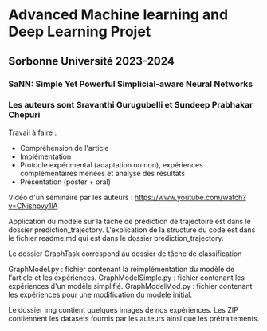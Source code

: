 # Advanced Machine learning and Deep Learning Projet
## Sorbonne Université 2023-2024
### SaNN: Simple Yet Powerful Simplicial-aware Neural Networks

### Les auteurs sont Sravanthi Gurugubelli et Sundeep Prabhakar Chepuri 

Travail à faire :
- Compréhension de l'article
- Implémentation
- Protocle expérimental (adaptation ou non), expériences complémentaires menées et analyse des résultats
- Présentation (poster + oral)
  
Vidéo d'un séminaire par les auteurs :
https://www.youtube.com/watch?v=CNishpvy1lA 

Application du modèle sur la tâche de prédiction de trajectoire est dans le dossier prediction_trajectory. L'explication de la structure du code est dans le fichier readme.md qui est dans le dossier prediction_trajectory.

Le dossier GraphTask correspond au dossier de tâche de classification

GraphModel.py : fichier contenant la réimplémentation du modèle de l'article et les expériences.
GraphModelSimple.py : fichier contenant les expériences d'un modèle simplifié.
GraphModelMod.py : fichier contenant les expériences pour une modification du modèle initial.


Le dossier img contient quelques images de nos expériences.
Les ZIP contiennent les datasets fournis par les auteurs ainsi que les prétraitements.
